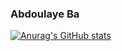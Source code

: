 ### Abdoulaye Ba
[![Anurag's GitHub stats](https://github-readme-stats.vercel.app/api?username=Abdi-29)](https://github.com/anuraghazra/github-readme-stats)
